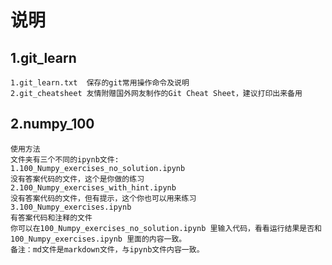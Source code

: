 说明
=====
1.git_learn
----

    1.git_learn.txt  保存的git常用操作命令及说明
    2.git_cheatsheet 友情附赠国外网友制作的Git Cheat Sheet，建议打印出来备用

2.numpy_100
----

    使用方法
    文件夹有三个不同的ipynb文件:
    1.100_Numpy_exercises_no_solution.ipynb 
    没有答案代码的文件，这个是你做的练习
    2.100_Numpy_exercises_with_hint.ipynb
    没有答案代码的文件，但有提示，这个你也可以用来练习
    3.100_Numpy_exercises.ipynb
    有答案代码和注释的文件
    你可以在100_Numpy_exercises_no_solution.ipynb 里输入代码，看看运行结果是否和100_Numpy_exercises.ipynb 里面的内容一致。
    备注：md文件是markdown文件，与ipynb文件内容一致。
